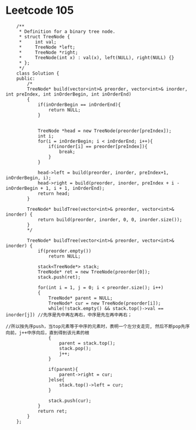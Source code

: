 # Leetcode 105
        /**
         * Definition for a binary tree node.
         * struct TreeNode {
         *     int val;
         *     TreeNode *left;
         *     TreeNode *right;
         *     TreeNode(int x) : val(x), left(NULL), right(NULL) {}
         * };
         */
        class Solution {
        public:
            /*
            TreeNode* build(vector<int>& preorder, vector<int>& inorder, int preIndex, int inOrderBegin, int inOrderEnd)
            {
                if(inOrderBegin == inOrderEnd){
                    return NULL;
                }


                TreeNode *head = new TreeNode(preorder[preIndex]);
                int i;
                for(i = inOrderBegin; i < inOrderEnd; i++){
                    if(inorder[i] == preorder[preIndex]){
                        break;
                    }
                }

                head->left = build(preorder, inorder, preIndex+1, inOrderBegin, i);
                head->right = build(preorder, inorder, preIndex + i - inOrderBegin + 1, i + 1, inOrderEnd);
                return head;
            }

            TreeNode* buildTree(vector<int>& preorder, vector<int>& inorder) {
                return build(preorder, inorder, 0, 0, inorder.size());
            }
            */

            TreeNode* buildTree(vector<int>& preorder, vector<int>& inorder) {
                if(preorder.empty())
                    return NULL;

                stack<TreeNode*> stack;
                TreeNode* ret = new TreeNode(preorder[0]);
                stack.push(ret);

                for(int i = 1, j = 0; i < preorder.size(); i++) 
                {
                    TreeNode* parent = NULL;
                    TreeNode* cur = new TreeNode(preorder[i]);
                    while(!stack.empty() && stack.top()->val == inorder[j]) //先序是先中再左再右，中序是先左再中再右；
                                                                            //所以按先序push，当top元素等于中序的元素时，表明一个左分支走完, 然后不断pop先序向前，j++中序向后，直到得到该元素的根
                    {
                        parent = stack.top();
                        stack.pop();
                        j++;
                    }

                    if(parent){
                        parent->right = cur;
                    }else{
                        stack.top()->left = cur;
                    }

                    stack.push(cur);
                }
                return ret;
            }
        };
